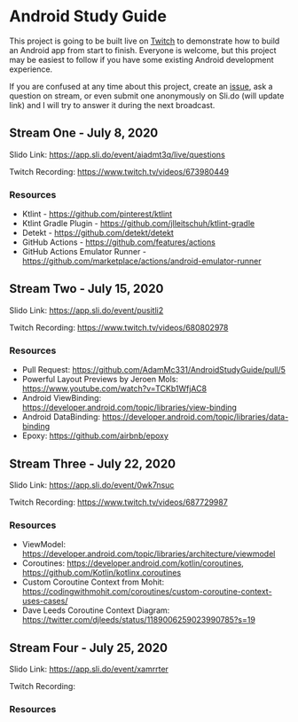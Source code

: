 # Android Study Guide

This project is going to be built live on [Twitch](https://twitch.tv/adammc331) to demonstrate how to build an Android app from start to finish. Everyone is welcome, but this project may be easiest to follow if you have some existing Android development experience.

If you are confused at any time about this project, create an [issue](https://github.com/AdamMc331/AndroidStudyGuide/issues), ask a question on stream, or even submit one anonymously on Sli.do (will update link) and I will try to answer it during the next broadcast. 

## Stream One - July 8, 2020

Slido Link: https://app.sli.do/event/aiadmt3q/live/questions

Twitch Recording: https://www.twitch.tv/videos/673980449

### Resources

* Ktlint - https://github.com/pinterest/ktlint
* Ktlint Gradle Plugin - https://github.com/jlleitschuh/ktlint-gradle
* Detekt - https://github.com/detekt/detekt
* GitHub Actions - https://github.com/features/actions
* GitHub Actions Emulator Runner - https://github.com/marketplace/actions/android-emulator-runner

## Stream Two - July 15, 2020

Slido Link: https://app.sli.do/event/pusitli2

Twitch Recording: https://www.twitch.tv/videos/680802978

### Resources

* Pull Request: https://github.com/AdamMc331/AndroidStudyGuide/pull/5
* Powerful Layout Previews by Jeroen Mols: https://www.youtube.com/watch?v=TCKb1WfjAC8
* Android ViewBinding: https://developer.android.com/topic/libraries/view-binding
* Android DataBinding: https://developer.android.com/topic/libraries/data-binding
* Epoxy: https://github.com/airbnb/epoxy

## Stream Three - July 22, 2020

Slido Link: https://app.sli.do/event/0wk7nsuc

Twitch Recording: https://www.twitch.tv/videos/687729987

### Resources

* ViewModel: https://developer.android.com/topic/libraries/architecture/viewmodel
* Coroutines: https://developer.android.com/kotlin/coroutines, https://github.com/Kotlin/kotlinx.coroutines
* Custom Coroutine Context from Mohit: https://codingwithmohit.com/coroutines/custom-coroutine-context-uses-cases/
* Dave Leeds Coroutine Context Diagram: https://twitter.com/djleeds/status/1189006259023990785?s=19

## Stream Four - July 25, 2020

Slido Link: https://app.sli.do/event/xamrrter

Twitch Recording:

### Resources
